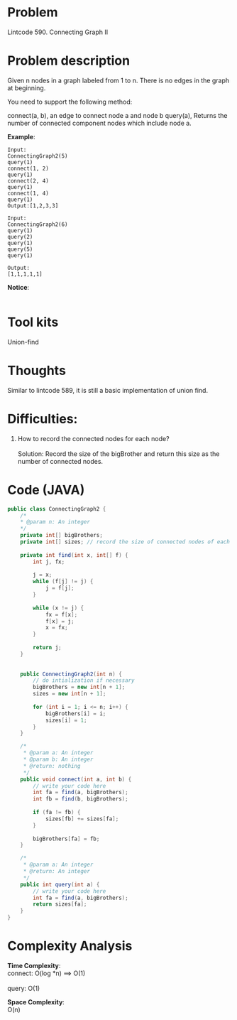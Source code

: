 # Problem
Lintcode 590. Connecting Graph II

# Problem description

Given n nodes in a graph labeled from 1 to n. There is no edges in the graph at beginning.

You need to support the following method:

connect(a, b), an edge to connect node a and node b
query(a), Returns the number of connected component nodes which include node a.


**Example**:
```
Input:
ConnectingGraph2(5)
query(1)
connect(1, 2)
query(1)
connect(2, 4)
query(1)
connect(1, 4)
query(1)
Output:[1,2,3,3]
```

```
Input:
ConnectingGraph2(6)
query(1)
query(2)
query(1)
query(5)
query(1)

Output:
[1,1,1,1,1]
```

**Notice**:
```

```
# Tool kits
Union-find

# Thoughts
Similar to lintcode 589, it is still a basic implementation of union find.

# Difficulties:
1. How to record the connected nodes for each node? <br/><br/>
Solution: Record the size of the bigBrother and return this size as the number of connected nodes.

# Code (JAVA)
```java
public class ConnectingGraph2 {
    /*
    * @param n: An integer
    */
    private int[] bigBrothers;
    private int[] sizes; // record the size of connected nodes of each node
    
    private int find(int x, int[] f) {
        int j, fx;
        
        j = x;
        while (f[j] != j) {
            j = f[j];
        }
        
        while (x != j) {
            fx = f[x];
            f[x] = j;
            x = fx;
        }
        
        return j;
    }
    
    
    public ConnectingGraph2(int n) {
        // do intialization if necessary
        bigBrothers = new int[n + 1];
        sizes = new int[n + 1];
        
        for (int i = 1; i <= n; i++) {
            bigBrothers[i] = i;
            sizes[i] = 1;
        }
    }

    /*
     * @param a: An integer
     * @param b: An integer
     * @return: nothing
     */
    public void connect(int a, int b) {
        // write your code here
        int fa = find(a, bigBrothers);
        int fb = find(b, bigBrothers);
        
        if (fa != fb) {
            sizes[fb] += sizes[fa];
        }
        
        bigBrothers[fa] = fb;
    }

    /*
     * @param a: An integer
     * @return: An integer
     */
    public int query(int a) {
        // write your code here
        int fa = find(a, bigBrothers);
        return sizes[fa];
    }
}
```

# Complexity Analysis
**Time Complexity**: 
<br/> connect: O(log *n) ==> O(1) <br/><br/> query: O(1)

**Space Complexity**: <br/> O(n)


